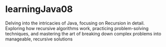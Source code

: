 # learningJava08
Delving into the intricacies of Java, focusing on Recursion in detail. Exploring how recursive algorithms work, practicing problem-solving techniques, and mastering the art of breaking down complex problems into manageable, recursive solutions
